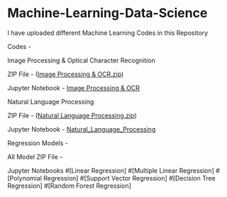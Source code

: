 # Machine-Learning-Data-Science

I have uploaded different Machine Learning Codes in this Repository

Codes - 
        
Image Processing & Optical Character Recognition

ZIP File - ([Image Processing & OCR.zip](https://github.com/Paarthh2812/Machine-Learning-Python/blob/ce9e472dbacf897749f40433358e9e4eb3a2fa8a/Image%20Processing%20&%20OCR.zip))			

Jupyter Notebook - [Image Processing & OCR](Image_Processing_&_OCR.ipynb)
                                                
Natural Language Processing

ZIP File - ([Natural Language Processing.zip](https://github.com/Paarthh2812/Machine-Learning-Python/blob/ce9e472dbacf897749f40433358e9e4eb3a2fa8a/Natural%20Language%20Processing.zip))

Jupyter Notebook - [Natural_Language_Processing](Natural_Language_Processing.ipynb)

Regression Models - 

All Model ZIP File - 

Jupyter Notebooks
#[Linear Regression]
#[Multiple Linear Regression]
#[Polynomial Regression]
#[Support Vector Regression]
#[Decision Tree Regression]
#[Random Forest Regression]

